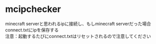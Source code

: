 # mcipchecker
minecraft serverと思われるipに接続し、もしminecraft serverだった場合connect.txtにipを保存する<br>
注意：起動するたびにconnect.txtはリセットされるので注意してください
